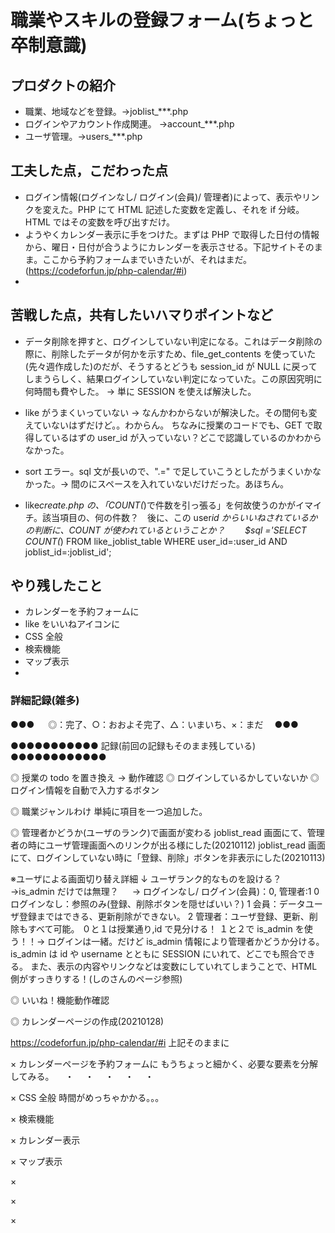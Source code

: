 # 職業やスキルの登録フォーム(ちょっと卒制意識)

## プロダクトの紹介

-  職業、地域などを登録。→joblist\_\*\*\*.php
-  ログインやアカウント作成関連。 →account\_\*\*\*.php
-  ユーザ管理。→users\_\*\*\*.php

## 工夫した点，こだわった点

-  ログイン情報(ログインなし/ ログイン(会員)/ 管理者)によって、表示やリンクを変えた。PHP にて HTML 記述した変数を定義し、それを if 分岐。HTML ではその変数を呼び出すだけ。
-  ようやくカレンダー表示に手をつけた。まずは PHP で取得した日付の情報から、曜日・日付が合うようにカレンダーを表示させる。下記サイトそのまま。ここから予約フォームまでいきたいが、それはまだ。
   (https://codeforfun.jp/php-calendar/#i)
-

## 苦戦した点，共有したいハマりポイントなど

-  データ削除を押すと、ログインしていない判定になる。これはデータ削除の際に、削除したデータが何かを示すため、file_get_contents を使っていた(先々週作成した)のだが、そうするとどうも session_id が NULL に戻ってしまうらしく、結果ログインしていない判定になっていた。この原因究明に 何時間も費やした。
   → 単に SESSION を使えば解決した。

-  like がうまくいっていない -> なんかわからないが解決した。その間何も変えていないはずだけど。。わからん。
   ちなみに授業のコードでも、GET で取得しているはずの user_id が入っていない？どこで認識しているのかわからなかった。
-  sort エラー。sql 文が長いので、".=" で足していこうとしたがうまくいかなかった。→ 間のにスペースを入れていないだけだった。あほちん。
-  like*create.php の、「COUNT(*)で件数を引っ張る」を何故使うのかがイマイチ。該当項目の、何の件数？　後に、この user*id からいいねされているかの判断に、COUNT が使われているということか？
   　　$sql ='SELECT COUNT(*) FROM like_joblist_table WHERE user_id=:user_id AND joblist_id=:joblist_id';

## やり残したこと

-  カレンダーを予約フォームに
-  like をいいねアイコンに
-  CSS 全般
-  検索機能
-  マップ表示
-

### 詳細記録(雑多)

●●● 　 ◎：完了、○：おおよそ完了、△：いまいち、×：まだ　 ●●●

●●●●●●●●●●● 記録(前回の記録もそのまま残している) ●●●●●●●●●●●●

◎ 授業の todo を置き換え → 動作確認
◎ ログインしているかしていないか
◎ ログイン情報を自動で入力するボタン

◎ 職業ジャンルわけ
単純に項目を一つ追加した。

◎ 管理者かどうか(ユーザのランク)で画面が変わる
joblist_read 画面にて、管理者の時にユーザ管理画面へのリンクが出る様にした(20210112)
joblist_read 画面にて、ログインしていない時に「登録、削除」ボタンを非表示にした(20210113)

※ユーザによる画面切り替え詳細 ↓
ユーザランク的なものを設ける？ →is_admin だけでは無理？
　 → ログインなし/ ログイン(会員)：0, 管理者:1
0 ログインなし：参照のみ(登録、削除ボタンを隠せばいい？)
1 会員：データユーザ登録まではできる、更新削除ができない。
2 管理者：ユーザ登録、更新、削除もすべて可能。
０と１は授業通り,id で見分ける！
１と２で is_admin を使う！！→ ログインは一緒。だけど is_admin 情報により管理者かどうか分ける。
is_admin は id や username とともに SESSION にいれて、どこでも照合できる。
また、表示の内容やリンクなどは変数にしていれてしまうことで、HTML 側がすっきりする！(しのさんのページ参照)

◎ いいね！機能動作確認

◎ カレンダーページの作成(20210128)

https://codeforfun.jp/php-calendar/#i
上記そのままに

× カレンダーページを予約フォームに
もうちょっと細かく、必要な要素を分解してみる。
　・
　・
　・
　・
　・

× CSS 全般
時間がめっちゃかかる。。。

× 検索機能

× カレンダー表示

× マップ表示

×

×

×

